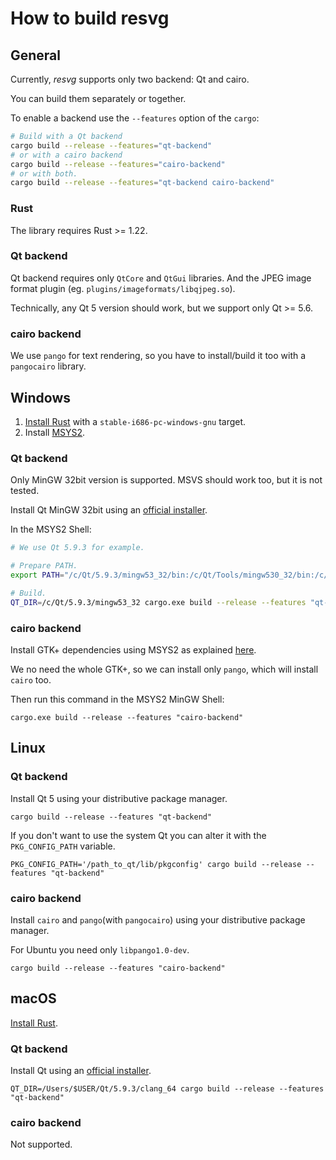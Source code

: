 # How to build resvg

## General

Currently, *resvg* supports only two backend: Qt and cairo.

You can build them separately or together.

To enable a backend use the `--features` option of the `cargo`:
```bash
# Build with a Qt backend
cargo build --release --features="qt-backend"
# or with a cairo backend
cargo build --release --features="cairo-backend"
# or with both.
cargo build --release --features="qt-backend cairo-backend"
```

### Rust

The library requires Rust >= 1.22.

### Qt backend

Qt backend requires only `QtCore` and `QtGui` libraries.
And the JPEG image format plugin (eg. `plugins/imageformats/libqjpeg.so`).

Technically, any Qt 5 version should work, but we support only Qt >= 5.6.

### cairo backend

We use `pango` for text rendering, so you have to install/build it too
with a `pangocairo` library.

## Windows

1. [Install Rust](https://www.rust-lang.org/en-US/install.html) with a
`stable-i686-pc-windows-gnu` target.
1. Install [MSYS2](http://www.msys2.org/).

### Qt backend

Only MinGW 32bit version is supported. MSVS should work too, but it is not tested.

Install Qt MinGW 32bit using an
[official installer](http://download.qt.io/official_releases/online_installers/qt-unified-windows-x86-online.exe).

In the MSYS2 Shell:
```bash
# We use Qt 5.9.3 for example.

# Prepare PATH.
export PATH="/c/Qt/5.9.3/mingw53_32/bin:/c/Qt/Tools/mingw530_32/bin:/c/Users/$USER/.cargo/bin:$PATH"

# Build.
QT_DIR=/c/Qt/5.9.3/mingw53_32 cargo.exe build --release --features "qt-backend"
```

### cairo backend

Install GTK+ dependencies using MSYS2 as explained
[here](http://gtk-rs.org/docs/requirements.html#windows).

We no need the whole GTK+, so we can install only `pango`, which will install
`cairo` too.

Then run this command in the MSYS2 MinGW Shell:
```
cargo.exe build --release --features "cairo-backend"
```

## Linux

### Qt backend

Install Qt 5 using your distributive package manager.

```
cargo build --release --features "qt-backend"
```

If you don't want to use the system Qt you can alter it with the `PKG_CONFIG_PATH` variable.

```
PKG_CONFIG_PATH='/path_to_qt/lib/pkgconfig' cargo build --release --features "qt-backend"
```

### cairo backend

Install `cairo` and `pango`(with `pangocairo`) using your distributive package manager.

For Ubuntu you need only `libpango1.0-dev`.

```
cargo build --release --features "cairo-backend"
```

## macOS

[Install Rust](https://www.rust-lang.org/en-US/install.html).

### Qt backend

Install Qt using an
[official installer](http://download.qt.io/official_releases/online_installers/qt-unified-mac-x64-online.dmg).

```
QT_DIR=/Users/$USER/Qt/5.9.3/clang_64 cargo build --release --features "qt-backend"
```

### cairo backend

Not supported.
